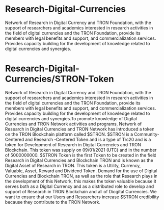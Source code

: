 # Research-Digital-Currencies
Network of Research in Digital Currency and TRON Foundation, with the support of researchers and academics interested in research activities in the field of digital currencies and the TRON Foundation, provide its members with legal benefits and support, and commercialization services. Provides capacity building for the development of knowledge related to digital currencies and synergies.
# Research-Digital-Currencies/STRON-Token
Network of Research in Digital Currency and TRON Foundation, with the support of researchers and academics interested in research activities in the field of digital currencies and the TRON Foundation, provide its members with legal benefits and support, and commercialization services. Provides capacity building for the development of knowledge related to digital currencies and synergies.To promote knowledge of Digital Currencies and TRON Network activities and programs, Network of Research in Digital Currencies and TRON Network has introduced a token on the TRON Blockchain platform called $STRON. $STRON is a Community-Centered and Research -Centered Token and is a type of Trc20 and is a token for Development of Research in Digital Currencies and TRON Blockchain. This token was supply on 09/01/2021 (UTC) and in the number of 5000000000. $STRON Token is the first Token to be created in the field Research in Digital Currencies and Blockchain TRON and is known as the Digital Asset of Research in TRON. This token is a Utility, Currency, Valuable, Asset, Reward and Dividend Token. Demand for the use of Digital Currencies and Blockchain TRON, as well as the role that Research plays in the development of this Network, this makes the token valuable because it serves both as a Digital Currency and as a distributed role to develop and support of Research in TRON Blockchain and all of Diogital Currencies. We want to ensure that our Users and Researchers increase $STRON credibility because they contribute to the TRON Network. 

